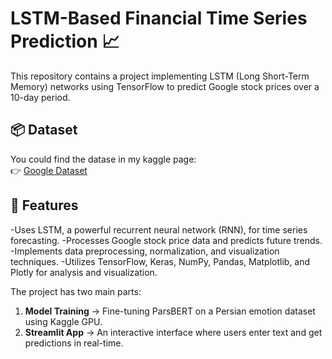 # LSTM-Based Financial Time Series Prediction 📈 

This repository contains a project implementing LSTM (Long Short-Term Memory) networks using TensorFlow to predict Google stock prices over a 10-day period.

## 📦 Dataset
You could find the datase in my kaggle page:  
👉 [Google Dataset](https://www.kaggle.com/datasets/mbsoroush/google-dataset)

## 📌 Features
-Uses LSTM, a powerful recurrent neural network (RNN), for time series forecasting.
-Processes Google stock price data and predicts future trends.
-Implements data preprocessing, normalization, and visualization techniques.
-Utilizes TensorFlow, Keras, NumPy, Pandas, Matplotlib, and Plotly for analysis and visualization.

The project has two main parts:
1. **Model Training** → Fine-tuning ParsBERT on a Persian emotion dataset using Kaggle GPU.  
2. **Streamlit App** → An interactive interface where users enter text and get predictions in real-time.


